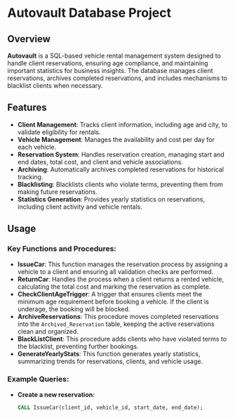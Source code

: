 # Autovault Database Project

## Overview

**Autovault** is a SQL-based vehicle rental management system designed to handle client reservations, ensuring age compliance, and maintaining important statistics for business insights. The database manages client reservations, archives completed reservations, and includes mechanisms to blacklist clients when necessary.

## Features

- **Client Management**: Tracks client information, including age and city, to validate eligibility for rentals.
- **Vehicle Management**: Manages the availability and cost per day for each vehicle.
- **Reservation System**: Handles reservation creation, managing start and end dates, total cost, and client and vehicle associations.
- **Archiving**: Automatically archives completed reservations for historical tracking.
- **Blacklisting**: Blacklists clients who violate terms, preventing them from making future reservations.
- **Statistics Generation**: Provides yearly statistics on reservations, including client activity and vehicle rentals.

## Usage

### Key Functions and Procedures:

- **IssueCar**: This function manages the reservation process by assigning a vehicle to a client and ensuring all validation checks are performed.
- **ReturnCar**: Handles the process when a client returns a rented vehicle, calculating the total cost and marking the reservation as complete.
- **CheckClientAgeTrigger**: A trigger that ensures clients meet the minimum age requirement before booking a vehicle. If the client is underage, the booking will be blocked.
- **ArchiveReservations**: This procedure moves completed reservations into the `Archived_Reservation` table, keeping the active reservations clean and organized.
- **BlackListClient**: This procedure adds clients who have violated terms to the blacklist, preventing further bookings.
- **GenerateYearlyStats**: This function generates yearly statistics, summarizing trends for reservations, clients, and vehicle usage.

### Example Queries:

- **Create a new reservation:**
  ```sql
  CALL IssueCar(client_id, vehicle_id, start_date, end_date);
